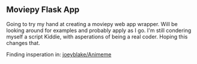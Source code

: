 ## Moviepy Flask App

Going to try my hand at creating a moviepy web app wrapper.
Will be looking around for examples and probably apply as I go.
I'm still condering myself a script Kiddie, with asperations of being a real coder.
Hoping this changes that.

Finding insperation in: [joeyblake/Animeme](https://github.com/joeyblake/Animeme)
